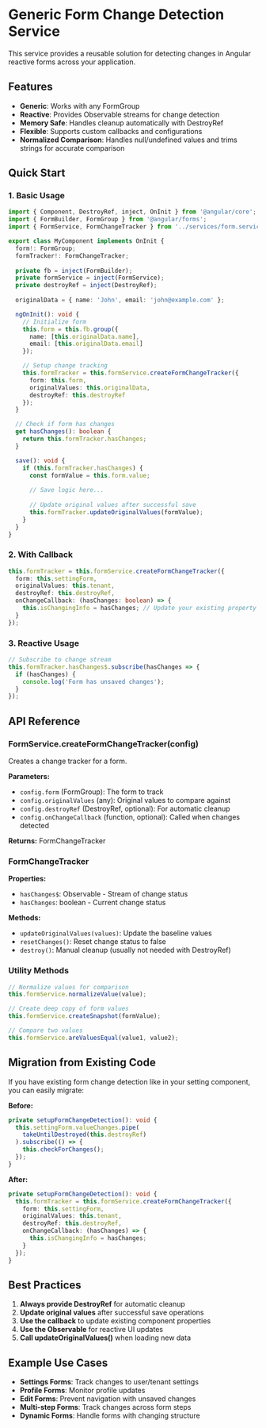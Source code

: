 # Generic Form Change Detection Service

This service provides a reusable solution for detecting changes in Angular reactive forms across your application.

## Features

- **Generic**: Works with any FormGroup
- **Reactive**: Provides Observable streams for change detection
- **Memory Safe**: Handles cleanup automatically with DestroyRef
- **Flexible**: Supports custom callbacks and configurations
- **Normalized Comparison**: Handles null/undefined values and trims strings for accurate comparison

## Quick Start

### 1. Basic Usage

```typescript
import { Component, DestroyRef, inject, OnInit } from '@angular/core';
import { FormBuilder, FormGroup } from '@angular/forms';
import { FormService, FormChangeTracker } from '../services/form.service';

export class MyComponent implements OnInit {
  form!: FormGroup;
  formTracker!: FormChangeTracker;
  
  private fb = inject(FormBuilder);
  private formService = inject(FormService);
  private destroyRef = inject(DestroyRef);
  
  originalData = { name: 'John', email: 'john@example.com' };

  ngOnInit(): void {
    // Initialize form
    this.form = this.fb.group({
      name: [this.originalData.name],
      email: [this.originalData.email]
    });

    // Setup change tracking
    this.formTracker = this.formService.createFormChangeTracker({
      form: this.form,
      originalValues: this.originalData,
      destroyRef: this.destroyRef
    });
  }

  // Check if form has changes
  get hasChanges(): boolean {
    return this.formTracker.hasChanges;
  }

  save(): void {
    if (this.formTracker.hasChanges) {
      const formValue = this.form.value;
      
      // Save logic here...
      
      // Update original values after successful save
      this.formTracker.updateOriginalValues(formValue);
    }
  }
}
```

### 2. With Callback

```typescript
this.formTracker = this.formService.createFormChangeTracker({
  form: this.settingForm,
  originalValues: this.tenant,
  destroyRef: this.destroyRef,
  onChangeCallback: (hasChanges: boolean) => {
    this.isChangingInfo = hasChanges; // Update your existing property
  }
});
```

### 3. Reactive Usage

```typescript
// Subscribe to change stream
this.formTracker.hasChanges$.subscribe(hasChanges => {
  if (hasChanges) {
    console.log('Form has unsaved changes');
  }
});
```

## API Reference

### FormService.createFormChangeTracker(config)

Creates a change tracker for a form.

**Parameters:**
- `config.form` (FormGroup): The form to track
- `config.originalValues` (any): Original values to compare against
- `config.destroyRef` (DestroyRef, optional): For automatic cleanup
- `config.onChangeCallback` (function, optional): Called when changes detected

**Returns:** FormChangeTracker

### FormChangeTracker

**Properties:**
- `hasChanges$`: Observable<boolean> - Stream of change status
- `hasChanges`: boolean - Current change status

**Methods:**
- `updateOriginalValues(values)`: Update the baseline values
- `resetChanges()`: Reset change status to false
- `destroy()`: Manual cleanup (usually not needed with DestroyRef)

### Utility Methods

```typescript
// Normalize values for comparison
this.formService.normalizeValue(value);

// Create deep copy of form values
this.formService.createSnapshot(formValue);

// Compare two values
this.formService.areValuesEqual(value1, value2);
```

## Migration from Existing Code

If you have existing form change detection like in your setting component, you can easily migrate:

**Before:**
```typescript
private setupFormChangeDetection(): void {
  this.settingForm.valueChanges.pipe(
    takeUntilDestroyed(this.destroyRef)
  ).subscribe(() => {
    this.checkForChanges();
  });
}
```

**After:**
```typescript
private setupFormChangeDetection(): void {
  this.formTracker = this.formService.createFormChangeTracker({
    form: this.settingForm,
    originalValues: this.tenant,
    destroyRef: this.destroyRef,
    onChangeCallback: (hasChanges) => {
      this.isChangingInfo = hasChanges;
    }
  });
}
```

## Best Practices

1. **Always provide DestroyRef** for automatic cleanup
2. **Update original values** after successful save operations
3. **Use the callback** to update existing component properties
4. **Use the Observable** for reactive UI updates
5. **Call updateOriginalValues()** when loading new data

## Example Use Cases

- **Settings Forms**: Track changes to user/tenant settings
- **Profile Forms**: Monitor profile updates
- **Edit Forms**: Prevent navigation with unsaved changes
- **Multi-step Forms**: Track changes across form steps
- **Dynamic Forms**: Handle forms with changing structure